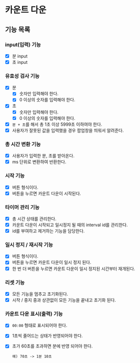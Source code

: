 # 카운트 다운

## 기능 목록

### input(입력) 기능

- [x] 분 input
- [x] 초 input

### 유효성 검사 기능

- [x] 분
  - [x] 숫자만 입력해야 한다.
  - [x] 0 이상의 숫자를 입력해야 한다.
- [x] 초
  - [x] 숫자만 입력해야 한다.
  - [x] 0 이상의 숫자를 입력해야 한다.
- [x] `분 + 초`를 해서 총 1초 이상 5999초 이하여야 한다.
- [x] 사용자가 잘못된 값을 입력했을 경우 팝업창을 띄워서 알려준다.

### 총 시간 변환 기능

- [x] 사용자가 입력한 분, 초를 받아온다.
- [x] ms 단위로 변환하여 반환한다.

### 시작 기능

- [x] 버튼 형식이다.
- [x] 버튼을 누르면 카운트 다운이 시작된다.

### 타이머 관리 기능

- [x] 총 시간 상태를 관리한다.
- [x] 카운트 다운이 시작되고 일시정지 될 때의 interval id를 관리한다.
- [x] id를 부여하고 제거하는 기능을 담당한다.

### 일시 정지 / 재시작 기능

- [x] 버튼 형식이다.
- [x] 버튼을 누르면 카운트 다운이 일시 정지 된다.
- [x] 한 번 더 버튼을 누르면 카운트 다운이 일시 정지된 시간부터 재개된다.

### 리셋 기능

- [x] 모든 기능을 멈추고 초기화된다.
- [x] 시작 / 중지 중과 상관없이 모든 기능을 끝내고 초기화 된다.

### 카운트 다운 표시(출력) 기능

- [x] `00:00` 형태로 표시되어야 한다.
- [x] 1초씩 줄어드는 상태가 반영되어야 한다.
- [x] 초가 60초를 초과하면 분에 반영 되어야 한다.

  ```
  예) 70초 -> 1분 10초
  ```
